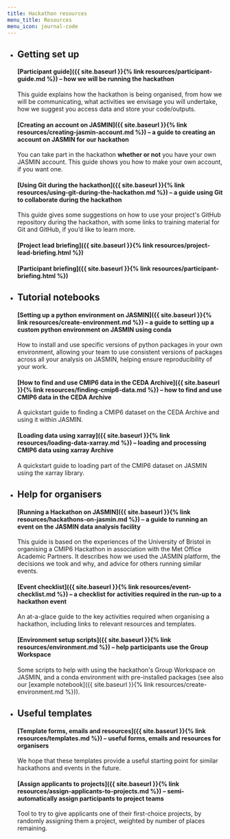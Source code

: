 ```yaml
---
title: Hackathon resources
menu_title: Resources
menu_icon: journal-code
---
```


<ul class="grid">
<li class="resource-block" markdown="1">

## Getting set up

#### [Participant guide]({{ site.baseurl }}{% link resources/participant-guide.md %}) – how we will be running the hackathon

This guide explains how the hackathon is being organised, from how we will be
communicating, what activities we envisage you will undertake, how we suggest
you access data and store your code/outputs.

#### [Creating an account on JASMIN]({{ site.baseurl }}{% link resources/creating-jasmin-account.md %}) – a guide to creating an account on JASMIN for our hackathon

You can take part in the hackathon **whether or not** you have your own JASMIN
account. This guide shows you how to make your own account, if you want one.

#### [Using Git during the hackathon]({{ site.baseurl }}{% link resources/using-git-during-the-hackathon.md %}) – a guide using Git to collaborate during the hackathon

This guide gives some suggestions on how to use your project's GitHub
repository during the hackathon, with some links to training material for Git
and GitHub, if you’d like to learn more.

#### [Project lead briefing]({{ site.baseurl }}{% link resources/project-lead-briefing.html %})

#### [Participant briefing]({{ site.baseurl }}{% link resources/participant-briefing.html %})

</li>
<li class="resource-block" markdown="1">

## Tutorial notebooks

#### [Setting up a python environment on JASMIN]({{ site.baseurl }}{% link resources/create-environment.md %}) – a guide to setting up a custom python environment on JASMIN using conda

How to install and use specific versions of python packages in your own
environment, allowing your team to use consistent versions of packages across
all your analysis on JASMIN, helping ensure reproducibility of your work.

#### [How to find and use CMIP6 data in the CEDA Archive]({{ site.baseurl }}{% link resources/finding-cmip6-data.md %}) – how to find and use CMIP6 data in the CEDA Archive

A quickstart guide to finding a CMIP6 dataset on the CEDA Archive and using it
within JASMIN.

#### [Loading data using xarray]({{ site.baseurl }}{% link resources/loading-data-xarray.md %}) – loading and processing CMIP6 data using xarray Archive

A quickstart guide to loading part of the CMIP6 dataset on JASMIN using the
xarray library.

</li>
<li class="resource-block" markdown="1">

## Help for organisers

#### [Running a Hackathon on JASMIN]({{ site.baseurl }}{% link resources/hackathons-on-jasmin.md %}) – a guide to running an event on the JASMIN data analysis facility

This guide is based on the experiences of the University of Bristol in
organising a CMIP6 Hackathon in association with the Met Office Academic
Partners. It describes how we used the JASMIN platform, the decisions we took
and why, and advice for others running similar events.

#### [Event checklist]({{ site.baseurl }}{% link resources/event-checklist.md %}) – a checklist for activities required in the run-up to a hackathon event

An at-a-glace guide to the key activities required when organising a
hackathon, including links to relevant resources and templates.

#### [Environment setup scripts]({{ site.baseurl }}{% link resources/environment.md %}) – help participants use the Group Workspace

Some scripts to help with using the hackathon's Group Workspace on JASMIN, and
a conda environment with pre-installed packages (see also our
[example notebook]({{ site.baseurl }}{% link resources/create-environment.md %})).

</li>
<li class="resource-block" markdown="1">

## Useful templates

#### [Template forms, emails and resources]({{ site.baseurl }}{% link resources/templates.md %}) – useful forms, emails and resources for organisers

We hope that these templates provide a useful starting point for similar
hackathons and events in the future.

#### [Assign applicants to projects]({{ site.baseurl }}{% link resources/assign-applicants-to-projects.md %}) – semi-automatically assign participants to project teams

Tool to try to give applicants one of their first-choice projects, by randomly
assigning them a project, weighted by number of places remaining.

</li>
</ul>
